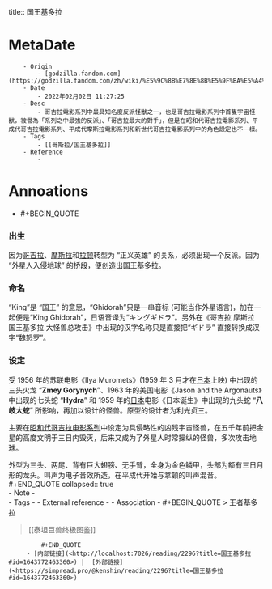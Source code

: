 title::  国王基多拉

# MetaDate
        - Origin
            - [godzilla.fandom.com](https://godzilla.fandom.com/zh/wiki/%E5%9C%8B%E7%8E%8B%E5%9F%BA%E5%A4%9A%E6%8B%89)
        - Date
            - 2022年02月02日 11:27:25
        - Desc
            - 哥吉拉電影系列中最具知名度反派怪獸之一，也是哥吉拉電影系列中首隻宇宙怪獸，被譽為「系列之中最強的反派」、「哥吉拉最大的對手」，但是在昭和代哥吉拉電影系列、平成代哥吉拉電影系列、平成代摩斯拉電影系列和新世代哥吉拉電影系列中的角色設定也不一樣。
        - Tags
            - [[哥斯拉/国王基多拉]]  
        - Reference
            - 

# Annoations

- #+BEGIN_QUOTE
### 出生

因为[哥吉拉](https://godzilla.fandom.com/zh/wiki/%E5%93%A5%E5%90%89%E6%8B%89)、[摩斯拉](https://godzilla.fandom.com/zh/wiki/%E6%91%A9%E6%96%AF%E6%8B%89)和[拉顿](https://godzilla.fandom.com/zh/wiki/%E6%8B%89%E9%A0%93)转型为 “正义英雄” 的关系，必须出现一个反派。因为 “外星人入侵地球” 的桥段，便创造出国王基多拉。

### 命名

“King”是 “国王” 的意思，“Ghidorah”只是一串音标 (可能当作外星语言)，加在一起便是“King Ghidorah”，日语音译为“キングギドラ”。另外在《哥吉拉 摩斯拉 国王基多拉 大怪兽总攻击》中出现的汉字名称只是直接把“ギドラ” 直接转换成汉字“魏怒罗”。

### 设定

受 1956 年的苏联电影《Ilya Muromets》(1959 年 3 月才在[日本](https://godzilla.fandom.com/zh/wiki/%E6%97%A5%E6%9C%AC)上映) 中出现的三头火龙 “**Zmey Gorynych**”、1963 年的美国电影《Jason and the Argonauts》中出现的七头蛇 “**Hydra**” 和 1959 年的[日本](https://godzilla.fandom.com/zh/wiki/%E6%97%A5%E6%9C%AC)电影《日本诞生》中出现的九头蛇 “**八岐大蛇**” 所影响，再加以设计的怪兽。原型的设计者为利光贞三。

主要在[昭和代哥吉拉电影系列](https://godzilla.fandom.com/zh/wiki/Category:%E6%98%AD%E5%92%8C%E4%BB%A3%E5%93%A5%E5%90%89%E6%8B%89%E9%9B%BB%E5%BD%B1%E7%B3%BB%E5%88%97)中设定为具侵略性的凶残宇宙怪兽，在五千年前把金星的高度文明于三日内毁灭，后来又成为了外星人时常操纵的怪兽，多次攻击地球。

外型为三头、两尾、背有巨大翅膀、无手臂，全身为金色鳞甲，头部为额有三日月形的龙头。叫声为电子音效所造，在平成代开始与拿顿的叫声混音。 
#+END_QUOTE
    collapsed:: true  
        - Note
            -  
        - Tags
            - 
        - External reference
            - 
        - Association
           - #+BEGIN_QUOTE
               > 王者基多拉
   > 
   > [[泰坦巨兽终极图鉴]]

             #+END_QUOTE
         - [内部链接](<http://localhost:7026/reading/2296?title=国王基多拉#id=1643772463360>) |  [外部链接](<https://simpread.pro/@kenshin/reading/2296?title=国王基多拉#id=1643772463360>)
